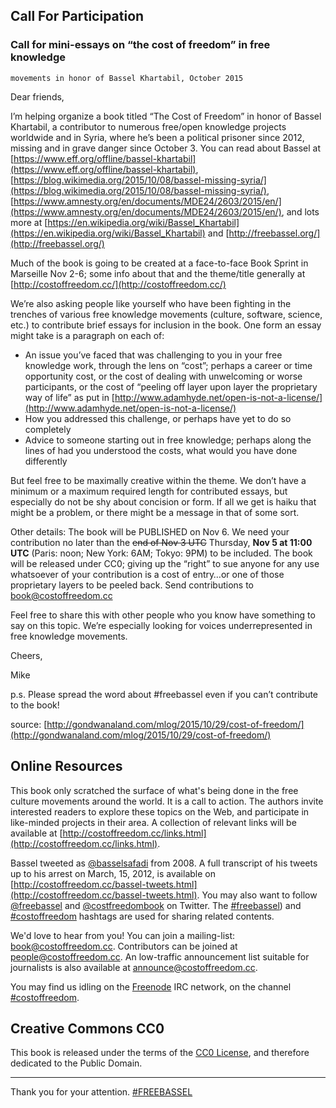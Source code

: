 ## Call For Participation

### Call for mini-essays on “the cost of freedom” in free knowledge
    movements in honor of Bassel Khartabil, October 2015

Dear friends,

I’m helping organize a book titled “The Cost of Freedom” in honor of
Bassel Khartabil, a contributor to numerous free/open knowledge
projects worldwide and in Syria, where he’s been a political prisoner
since 2012, missing and in grave danger since October 3. You can read
about Bassel at [https://www.eff.org/offline/bassel-khartabil](https://www.eff.org/offline/bassel-khartabil),
[https://blog.wikimedia.org/2015/10/08/bassel-missing-syria/](https://blog.wikimedia.org/2015/10/08/bassel-missing-syria/),
[https://www.amnesty.org/en/documents/MDE24/2603/2015/en/](https://www.amnesty.org/en/documents/MDE24/2603/2015/en/), and lots more
at [https://en.wikipedia.org/wiki/Bassel_Khartabil](https://en.wikipedia.org/wiki/Bassel_Khartabil) and
[http://freebassel.org/](http://freebassel.org/)

Much of the book is going to be created at a face-to-face Book Sprint
in Marseille Nov 2-6; some info about that and the theme/title
generally at [http://costoffreedom.cc/](http://costoffreedom.cc/)

We’re also asking people like yourself who have been fighting in the
trenches of various free knowledge movements (culture, software,
science, etc.) to contribute brief essays for inclusion in the
book. One form an essay might take is a paragraph on each of:

* An issue you’ve faced that was challenging to you in your free
  knowledge work, through the lens on “cost”; perhaps a career or time
  opportunity cost, or the cost of dealing with unwelcoming or worse
  participants, or the cost of “peeling off layer upon layer the
  proprietary way of life” as put in
  [http://www.adamhyde.net/open-is-not-a-license/](http://www.adamhyde.net/open-is-not-a-license/)
* How you addressed this challenge, or perhaps have yet to do so
  completely
* Advice to someone starting out in free knowledge; perhaps along the
  lines of had you understood the costs, what would you have done
  differently

But feel free to be maximally creative within the theme. We don’t have
a minimum or a maximum required length for contributed essays, but
especially do not be shy about concision or form. If all we get is
haiku that might be a problem, or there might be a message in that of
some sort.

Other details: The book will be PUBLISHED on Nov 6. We need your
contribution no later than the ~~end of Nov 3 UTC~~ Thursday, __Nov 5
at 11:00 UTC__ (Paris: noon; New York: 6AM; Tokyo: 9PM) to be
included. The book will be released under CC0; giving up the “right”
to sue anyone for any use whatsoever of your contribution is a cost of
entry…or one of those proprietary layers to be peeled back. Send
contributions to book@costoffreedom.cc

Feel free to share this with other people who you know have something
to say on this topic. We’re especially looking for voices
underrepresented in free knowledge movements.

Cheers,

Mike

p.s. Please spread the word about #freebassel even if you can’t
contribute to the book!

source: [http://gondwanaland.com/mlog/2015/10/29/cost-of-freedom/](http://gondwanaland.com/mlog/2015/10/29/cost-of-freedom/)

## Online Resources

This book only scratched the surface of what's being done in the free
culture movements around the world. It is a call to action. The
authors invite interested readers to explore these topics on the Web,
and participate in like-minded projects in their area. A collection of
relevant links will be available at
[http://costoffreedom.cc/links.html](http://costoffreedom.cc/links.html).

Bassel tweeted as [@basselsafadi](https://twitter.com/basselsafadi)
from 2008. A full transcript of his tweets up to his arrest on March,
15, 2012, is available on
[http://costoffreedom.cc/bassel-tweets.html](http://costoffreedom.cc/bassel-tweets.html). You
may also want to follow [@freebassel](https://twitter.com/freebassel)
and [@costfreedombook](https://twitter.com/costfreedombook) on
Twitter. The [#freebassel](https://twitter.com/hashtag/freebassel))
and [#costoffreedom](https://twitter.com/hashtag/costoffreedom)
hashtags are used for sharing related contents.

We'd love to hear from you! You can join a mailing-list:
[book@costoffreedom.cc](mailto:book-subscribe@costoffreedom.cc). Contributors
can be joined at
[people@costoffreedom.cc](mailto:people@costoffreedom.cc). An
low-traffic announcement list suitable for journalists is also
available at
[announce@costoffreedom.cc](mailto:cof-announce-subscribe@lists.costoffreedom.cc).

You may find us idling on the
[Freenode](http://freenode.net/using_the_network.shtml) IRC network,
on the channel
[#costoffreedom](ircs://irc.freenode.net:6697/#costoffreedom).

## Creative Commons CC0

This book is released under the terms of the [CC0 License][0], and
therefore dedicated to the Public Domain.

----

Thank you for your attention. [#FREEBASSEL][1]

[0]: http://creativecommons.org/publicdomain/zero/1.0/
[1]: http://freebassel.org/
